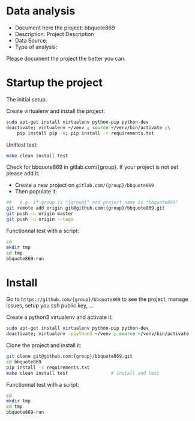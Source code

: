# Data analysis
- Document here the project: bbquote869
- Description: Project Description
- Data Source:
- Type of analysis:

Please document the project the better you can.

# Startup the project

The initial setup.

Create virtualenv and install the project:
```bash
sudo apt-get install virtualenv python-pip python-dev
deactivate; virtualenv ~/venv ; source ~/venv/bin/activate ;\
    pip install pip -U; pip install -r requirements.txt
```

Unittest test:
```bash
make clean install test
```

Check for bbquote869 in gitlab.com/{group}.
If your project is not set please add it:

- Create a new project on `gitlab.com/{group}/bbquote869`
- Then populate it:

```bash
##   e.g. if group is "{group}" and project_name is "bbquote869"
git remote add origin git@github.com:{group}/bbquote869.git
git push -u origin master
git push -u origin --tags
```

Functionnal test with a script:

```bash
cd
mkdir tmp
cd tmp
bbquote869-run
```

# Install

Go to `https://github.com/{group}/bbquote869` to see the project, manage issues,
setup you ssh public key, ...

Create a python3 virtualenv and activate it:

```bash
sudo apt-get install virtualenv python-pip python-dev
deactivate; virtualenv -ppython3 ~/venv ; source ~/venv/bin/activate
```

Clone the project and install it:

```bash
git clone git@github.com:{group}/bbquote869.git
cd bbquote869
pip install -r requirements.txt
make clean install test                # install and test
```
Functionnal test with a script:

```bash
cd
mkdir tmp
cd tmp
bbquote869-run
```
